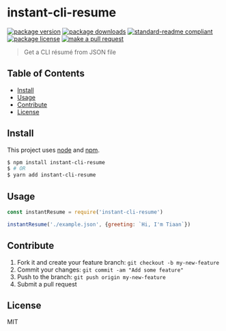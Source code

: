 
# instant-cli-resume
[![package version](https://img.shields.io/npm/v/instant-cli-resume.svg?style=flat-square)](https://npmjs.org/package/instant-cli-resume)
[![package downloads](https://img.shields.io/npm/dm/instant-cli-resume.svg?style=flat-square)](https://npmjs.org/package/instant-cli-resume)
[![standard-readme compliant](https://img.shields.io/badge/readme%20style-standard-brightgreen.svg?style=flat-square)](https://github.com/RichardLitt/standard-readme)
[![package license](https://img.shields.io/npm/l/instant-cli-resume.svg?style=flat-square)](https://npmjs.org/package/instant-cli-resume)
[![make a pull request](https://img.shields.io/badge/PRs-welcome-brightgreen.svg?style=flat-square)](http://makeapullrequest.com)

> Get a CLI résumé from JSON file

## Table of Contents

- [Install](#install)
- [Usage](#usage)
- [Contribute](#contribute)
- [License](#License)

## Install

This project uses [node](https://nodejs.org) and [npm](https://www.npmjs.com). 

```sh
$ npm install instant-cli-resume
$ # OR
$ yarn add instant-cli-resume
```

## Usage

```js
const instantResume = require('instant-cli-resume')

instantResume('./example.json', {greeting: `Hi, I'm Tiaan`})
```

## Contribute

1. Fork it and create your feature branch: `git checkout -b my-new-feature`
2. Commit your changes: `git commit -am "Add some feature"`
3. Push to the branch: `git push origin my-new-feature`
4. Submit a pull request

## License

MIT
    